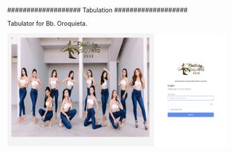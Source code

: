 ###################
Tabulation
###################  

Tabulator for Bb. Oroquieta.

![Example Output](output/output.png)

